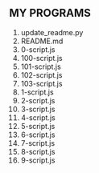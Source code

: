 ## MY PROGRAMS

1. update_readme.py
2. README.md
3. 0-script.js
4. 100-script.js
5. 101-script.js
6. 102-script.js
7. 103-script.js
8. 1-script.js
9. 2-script.js
10. 3-script.js
11. 4-script.js
12. 5-script.js
13. 6-script.js
14. 7-script.js
15. 8-script.js
16. 9-script.js

